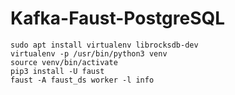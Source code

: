 # Kafka-Faust-PostgreSQL

```
sudo apt install virtualenv librocksdb-dev
virtualenv -p /usr/bin/python3 venv
source venv/bin/activate
pip3 install -U faust
faust -A faust_ds worker -l info
```
